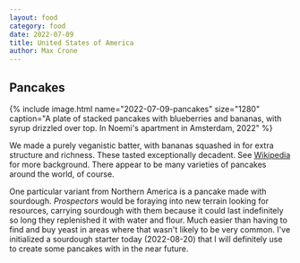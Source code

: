 ```yaml
---
layout: food
category: food
date: 2022-07-09
title: United States of America
author: Max Crone
---
```


## Pancakes

{% include image.html name="2022-07-09-pancakes" size="1280" caption="A plate of stacked pancakes with blueberries and bananas, with syrup drizzled over top. In Noemi's apartment in Amsterdam, 2022" %}

We made a purely veganistic batter, with bananas squashed in for extra structure and richness.
These tasted exceptionally decadent.
See [Wikipedia](https://en.wikipedia.org/wiki/Pancake#United_States_and_Canada) for more background.
There appear to be many varieties of pancakes around the world, of course.

One particular variant from Northern America is a pancake made with sourdough.
*Prospectors* would be foraying into new terrain looking for resources, carrying sourdough with them because it could last indefinitely so long they replenished it with water and flour.
Much easier than having to find and buy yeast in areas where that wasn't likely to be very common.
I've initialized a sourdough starter today (2022-08-20) that I will definitely use to create some pancakes with in the near future.

